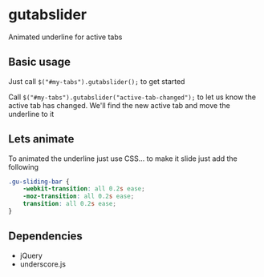 gutabslider
===========

Animated underline for active tabs

## Basic usage

Just call `$("#my-tabs").gutabslider();` to get started

Call `$("#my-tabs").gutabslider("active-tab-changed");` to let us know the active tab has changed. We'll find the new active tab and move the underline to it

## Lets animate

To animated the underline just use CSS... to make it slide just add the following

```css
.gu-sliding-bar {
    -webkit-transition: all 0.2s ease;
    -moz-transition: all 0.2s ease;
    transition: all 0.2s ease;
}
```

## Dependencies
* jQuery
* underscore.js